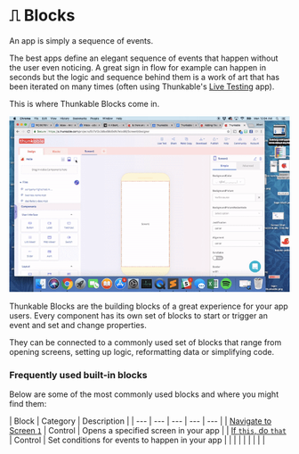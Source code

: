 # ⎍ Blocks

An app is simply a sequence of events.

The best apps define an elegant sequence of events that happen without the user even noticing. A great sign in flow for example can happen in seconds but the logic and sequence behind them is a work of art that has been iterated on many times \(often using Thunkable's [Live Testing](../../live-test.md) app\). 

This is where Thunkable Blocks come in. 

![The Blocks screen can be found by clicking the Blocks tab on the upper left corner of the screen](../../../.gitbook/assets/ezgif.com-video-to-gif-33.gif)

Thunkable Blocks are the building blocks of a great experience for your app users. Every component has its own set of blocks to start or trigger an event and set and change properties.  

They can be connected to a commonly used set of blocks that range from opening screens, setting up logic, reformatting data or simplifying code. 

### Frequently used built-in blocks

Below are some of the most commonly used blocks and where you might find them:

| Block | Category | Description |
| --- | --- | --- | --- | --- |
| [Navigate to Screen `1`](control.md#open-a-screen) | Control | Opens a specified screen in your app |
| [If `this`, do `that`](control.md#if-this-do-that) | Control | Set conditions for events to happen in your app |
|  |  |  |
|  |  |  |





